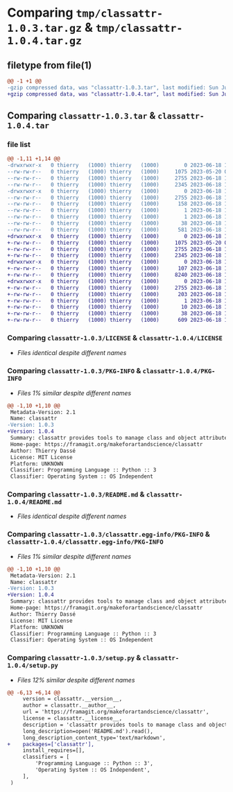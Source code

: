 # Comparing `tmp/classattr-1.0.3.tar.gz` & `tmp/classattr-1.0.4.tar.gz`

## filetype from file(1)

```diff
@@ -1 +1 @@
-gzip compressed data, was "classattr-1.0.3.tar", last modified: Sun Jun 18 18:04:32 2023, max compression
+gzip compressed data, was "classattr-1.0.4.tar", last modified: Sun Jun 18 18:16:48 2023, max compression
```

## Comparing `classattr-1.0.3.tar` & `classattr-1.0.4.tar`

### file list

```diff
@@ -1,11 +1,14 @@
-drwxrwxr-x   0 thierry   (1000) thierry   (1000)        0 2023-06-18 18:04:32.269217 classattr-1.0.3/
--rw-rw-r--   0 thierry   (1000) thierry   (1000)     1075 2023-05-20 07:22:28.000000 classattr-1.0.3/LICENSE
--rw-rw-r--   0 thierry   (1000) thierry   (1000)     2755 2023-06-18 18:04:32.269217 classattr-1.0.3/PKG-INFO
--rw-rw-r--   0 thierry   (1000) thierry   (1000)     2345 2023-06-18 17:53:49.000000 classattr-1.0.3/README.md
-drwxrwxr-x   0 thierry   (1000) thierry   (1000)        0 2023-06-18 18:04:32.269217 classattr-1.0.3/classattr.egg-info/
--rw-rw-r--   0 thierry   (1000) thierry   (1000)     2755 2023-06-18 18:04:32.000000 classattr-1.0.3/classattr.egg-info/PKG-INFO
--rw-rw-r--   0 thierry   (1000) thierry   (1000)      158 2023-06-18 18:04:32.000000 classattr-1.0.3/classattr.egg-info/SOURCES.txt
--rw-rw-r--   0 thierry   (1000) thierry   (1000)        1 2023-06-18 18:04:32.000000 classattr-1.0.3/classattr.egg-info/dependency_links.txt
--rw-rw-r--   0 thierry   (1000) thierry   (1000)        1 2023-06-18 18:04:32.000000 classattr-1.0.3/classattr.egg-info/top_level.txt
--rw-rw-r--   0 thierry   (1000) thierry   (1000)       38 2023-06-18 18:04:32.269217 classattr-1.0.3/setup.cfg
--rw-rw-r--   0 thierry   (1000) thierry   (1000)      581 2023-06-18 18:04:18.000000 classattr-1.0.3/setup.py
+drwxrwxr-x   0 thierry   (1000) thierry   (1000)        0 2023-06-18 18:16:48.164215 classattr-1.0.4/
+-rw-rw-r--   0 thierry   (1000) thierry   (1000)     1075 2023-05-20 07:22:28.000000 classattr-1.0.4/LICENSE
+-rw-rw-r--   0 thierry   (1000) thierry   (1000)     2755 2023-06-18 18:16:48.164215 classattr-1.0.4/PKG-INFO
+-rw-rw-r--   0 thierry   (1000) thierry   (1000)     2345 2023-06-18 17:53:49.000000 classattr-1.0.4/README.md
+drwxrwxr-x   0 thierry   (1000) thierry   (1000)        0 2023-06-18 18:16:48.164215 classattr-1.0.4/classattr/
+-rw-rw-r--   0 thierry   (1000) thierry   (1000)      107 2023-06-18 18:15:18.000000 classattr-1.0.4/classattr/__init__.py
+-rw-rw-r--   0 thierry   (1000) thierry   (1000)     8240 2023-06-18 18:03:56.000000 classattr-1.0.4/classattr/classattr.py
+drwxrwxr-x   0 thierry   (1000) thierry   (1000)        0 2023-06-18 18:16:48.164215 classattr-1.0.4/classattr.egg-info/
+-rw-rw-r--   0 thierry   (1000) thierry   (1000)     2755 2023-06-18 18:16:48.000000 classattr-1.0.4/classattr.egg-info/PKG-INFO
+-rw-rw-r--   0 thierry   (1000) thierry   (1000)      203 2023-06-18 18:16:48.000000 classattr-1.0.4/classattr.egg-info/SOURCES.txt
+-rw-rw-r--   0 thierry   (1000) thierry   (1000)        1 2023-06-18 18:16:48.000000 classattr-1.0.4/classattr.egg-info/dependency_links.txt
+-rw-rw-r--   0 thierry   (1000) thierry   (1000)       10 2023-06-18 18:16:48.000000 classattr-1.0.4/classattr.egg-info/top_level.txt
+-rw-rw-r--   0 thierry   (1000) thierry   (1000)       38 2023-06-18 18:16:48.168216 classattr-1.0.4/setup.cfg
+-rw-rw-r--   0 thierry   (1000) thierry   (1000)      609 2023-06-18 18:14:44.000000 classattr-1.0.4/setup.py
```

### Comparing `classattr-1.0.3/LICENSE` & `classattr-1.0.4/LICENSE`

 * *Files identical despite different names*

### Comparing `classattr-1.0.3/PKG-INFO` & `classattr-1.0.4/PKG-INFO`

 * *Files 1% similar despite different names*

```diff
@@ -1,10 +1,10 @@
 Metadata-Version: 2.1
 Name: classattr
-Version: 1.0.3
+Version: 1.0.4
 Summary: classattr provides tools to manage class and object attributes
 Home-page: https://framagit.org/makeforartandscience/classattr
 Author: Thierry Dassé
 License: MIT License
 Platform: UNKNOWN
 Classifier: Programming Language :: Python :: 3
 Classifier: Operating System :: OS Independent
```

### Comparing `classattr-1.0.3/README.md` & `classattr-1.0.4/README.md`

 * *Files identical despite different names*

### Comparing `classattr-1.0.3/classattr.egg-info/PKG-INFO` & `classattr-1.0.4/classattr.egg-info/PKG-INFO`

 * *Files 1% similar despite different names*

```diff
@@ -1,10 +1,10 @@
 Metadata-Version: 2.1
 Name: classattr
-Version: 1.0.3
+Version: 1.0.4
 Summary: classattr provides tools to manage class and object attributes
 Home-page: https://framagit.org/makeforartandscience/classattr
 Author: Thierry Dassé
 License: MIT License
 Platform: UNKNOWN
 Classifier: Programming Language :: Python :: 3
 Classifier: Operating System :: OS Independent
```

### Comparing `classattr-1.0.3/setup.py` & `classattr-1.0.4/setup.py`

 * *Files 12% similar despite different names*

```diff
@@ -6,13 +6,14 @@
     version = classattr.__version__,
     author = classattr.__author__,
     url = 'https://framagit.org/makeforartandscience/classattr',
     license = classattr.__license__,
     description = 'classattr provides tools to manage class and object attributes',
     long_description=open('README.md').read(),
     long_description_content_type='text/markdown',
+    packages=['classattr'],
     install_requires=[],
     classifiers = [
         'Programming Language :: Python :: 3',
         'Operating System :: OS Independent',
     ],
 )
```

